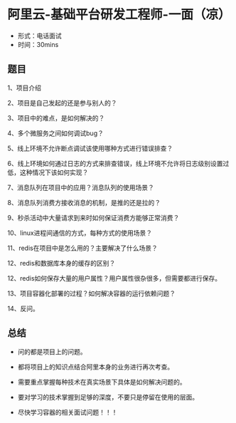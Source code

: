 # 阿里云-基础平台研发工程师-一面（凉）

- 形式：电话面试
- 时间：30mins

## 题目

1、项目介绍

2、项目是自己发起的还是参与别人的？

3、项目中的难点，是如何解决的？

4、多个微服务之间如何调试bug？

5、线上环境不允许断点调试该使用哪种方式进行错误排查？

6、线上环境如何通过日志的方式来排查错误，线上环境不允许将日志级别设置过低，这种情况下该如何实现？

7、消息队列在项目中的应用？消息队列的使用场景？

8、消息队列消费方接收消息的机制，是推的还是拉的？

9、秒杀活动中大量请求到来时如何保证消费方能够正常消费？

10、linux进程间通信的方式，每种方式的使用场景？

11、redis在项目中是怎么用的？主要解决了什么场景？

12、redis和数据库本身的缓存的区别？

12、redis如何保存大量的用户属性？用户属性很杂很多，但需要都进行保存。

13、项目容器化部署的过程？如何解决容器的运行依赖问题？

14、反问。

## 总结

- 问的都是项目上的问题。
- 都将项目上的知识点结合阿里本身的业务进行再次考查。
- 需要重点掌握每种技术在真实场景下具体是如何解决问题的。

- 要对学习的技术掌握到足够的深度，不要只是停留在使用的层面。
- 尽快学习容器的相关面试问题！！！